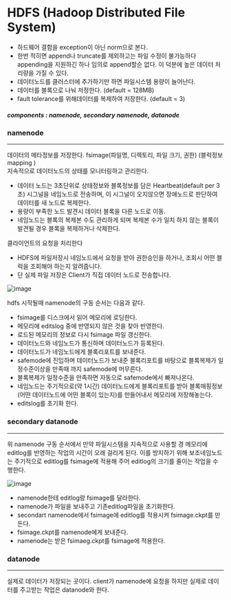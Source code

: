 # HDFS (Hadoop Distributed File System)

- 하드웨어 결함을 exception이 아닌 norm으로 본다.
- 한번 적히면 append나 truncate를 제외하고는 파일 수정이 불가능하다 appending을 지원하긴 하나 임의로 append할순 없다. 이 덕분에 높은 데이터 처리량을 가질 수 있다.
- 데이터노드를 클러스터에 추가하기만 하면 파일시스템 용량이 늘어난다.
- 데이터를 블록으로 나눠 저정한다. (default = 128MB)
- fault tolerance를 위해데이터를 복제하여 저장한다. (default = 3)

##### components : namenode, secondary namenode, datanode

### namenode
<hr>
데이터의 메타정보를 저장한다. fsimage(파일명, 디렉토리, 파일 크기, 권한) (블럭정보 mapping )<br>
지속적으로 데이터노드의 상태를 모니터링하고 관리한다.

- 데이터 노드는 3초단위로 상태정보와 블록정보를 담은 Heartbeat(default per 3초) 시그널을 네임노드로 전송하며, 이 시그널이 오지않으면 장애노드로 판단하여 데이터를 새 노드로 복제한다.
- 용량이 부족한 노드 발견시 데이터 블록을 다른 노드로 이동.
- 네임노드는 블록의 복제본 수도 관리하게 되며 복제본 수가 일치 하지 않는 블록이 발견될 경우 블록을 복제하거나 삭제한다.

클라이언트의 요청을 처리한다
- HDFS에 파일저장시 네임노드에서 요청을 받아 권한승인을 하거나, 조회시 어떤 블럭을 조회해야 하는지 알려줍니다.
- 단 실제 파일 저장은 Client가 직접 데이터 노드로 전송합니다.

![image](https://user-images.githubusercontent.com/81360154/208253112-3ce09d75-7727-4e1c-a0d2-d994dc0c8172.png)

hdfs 시작될때 namenode의 구동 순서는 다음과 같다.

- fsimage를 디스크에서 읽어 메모리에 로딩한다.
- 메모리에 editslog 중에 반영되지 않은 것을 찾아 반영한다.
- 로드된 메모리의 정보로 다시 fsimage 파일 갱신한다.
- 데이터노드와 네임노드가 통신하며 데이터노드가 등록된다.
- 데이터노드가 네임노드에게 블록리포트를 보내준다.
- safemode에 진입하며 데이터노드가 보내준 블록리포트를 바탕으로 블록복제가 일정수준이상을 만족때 까지 safemode에 머무른다.
- 블록복제가 일정수준을 만족하면 자동으로 safemode에서 빠져나온다.
- 네임노드는 주기적으로(약 1시간) 데이터노드에게 블록리포트를 받아 블록매핑정보(어떤 데이터노드에 어떤 블록이 있는지)를 만들어내서 메모리에 저장해놓는다.
- editslog를 초기화 한다.

### secondary datanode
<hr>
위 namenode 구동 순서에서 만약 파일시스템을 지속적으로 사용할 경 메모리에 editlog를 반영하는 작업의 시간이 오래 걸리게 된다.
이를 방지하기 위해 보조네임노드는 주기적으로 editlog를 fsimage에 적용해 주어 editlog의 크기를 줄이는 작업을 수행한다.

![image](https://user-images.githubusercontent.com/81360154/208254053-3e04bab6-40ec-44da-8cda-3271c6cc5c5a.png)

- namenode한테 editlog랑 fsimage를 달라한다.
- namenode가 파일을 보내주고 기존editlog파일을 초기화한다.
- secondart namenode에서 fsimage에 editlog를 적용시켜 fsimage.ckpt를 만든다.
- fsimage.ckpt를 namenode에게 보내준다.
- namenode는 받은 fsimaeg.ckpt를 fsimage에 적용한다.


### datanode
<hr>
실제로 데이터가 저장되는 곳이다.
client가 namenode에 요청을 하지만 실제로 데이터를 주고받는 작업은 datanode와 한다.

